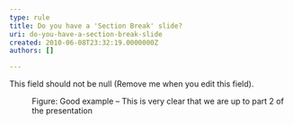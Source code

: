 ```yaml
---
type: rule
title: Do you have a 'Section Break' slide?
uri: do-you-have-a-section-break-slide
created: 2010-06-08T23:32:19.0000000Z
authors: []

---
```


 This field should not be null (Remove me when you edit this field). <dl>    <dt><img alt="" class="ms-rteCustom-ImageArea" src="/Standards/Communication/RulesToBetterPowerpointPresentations/PublishingImages/CoverSlide.jpg"> </dt>
    <dd class="ms-rteCustom-FigureGood">Figure&#58; Good example – This is very clear that we are up to part 2 of the presentation </dd></dl>
